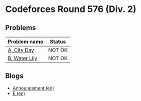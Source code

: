 # Codeforces Round 576 (Div. 2)

## Problems

|Problem name|Status|
|------------|---------|
| [A. City Day](problems/A._City_Day.md)|NOT OK|
| [B. Water Lily](problems/B._Water_Lily.md)|NOT OK|
## Blogs

- [Announcement (en)](blogs/Announcement_(en).md)
- [E (en)](blogs/E_(en).md)
